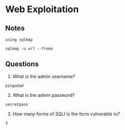 # Web Exploitation

## Notes

```
using sqlmap

sqlmap -u url --froms
```

## Questions

1. What is the admin username?

```
pingudad
```

2. What is the admin password?

```
secretpass
```

3. How many forms of SQLI is the form vulnerable to?

```
3
```
